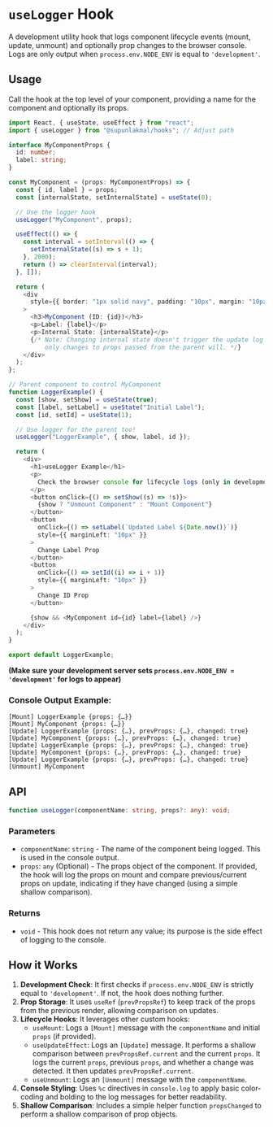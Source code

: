 # `useLogger` Hook

A development utility hook that logs component lifecycle events (mount, update, unmount) and optionally prop changes to the browser console. Logs are only output when `process.env.NODE_ENV` is equal to `'development'`.

## Usage

Call the hook at the top level of your component, providing a name for the component and optionally its props.

```typescript
import React, { useState, useEffect } from "react";
import { useLogger } from "@supunlakmal/hooks"; // Adjust path

interface MyComponentProps {
  id: number;
  label: string;
}

const MyComponent = (props: MyComponentProps) => {
  const { id, label } = props;
  const [internalState, setInternalState] = useState(0);

  // Use the logger hook
  useLogger("MyComponent", props);

  useEffect(() => {
    const interval = setInterval(() => {
      setInternalState((s) => s + 1);
    }, 2000);
    return () => clearInterval(interval);
  }, []);

  return (
    <div
      style={{ border: "1px solid navy", padding: "10px", margin: "10px 0" }}
    >
      <h3>MyComponent (ID: {id})</h3>
      <p>Label: {label}</p>
      <p>Internal State: {internalState}</p>
      {/* Note: Changing internal state doesn't trigger the update log for props, 
          only changes to props passed from the parent will. */}
    </div>
  );
};

// Parent component to control MyComponent
function LoggerExample() {
  const [show, setShow] = useState(true);
  const [label, setLabel] = useState("Initial Label");
  const [id, setId] = useState(1);

  // Use logger for the parent too!
  useLogger("LoggerExample", { show, label, id });

  return (
    <div>
      <h1>useLogger Example</h1>
      <p>
        Check the browser console for lifecycle logs (only in development mode).
      </p>
      <button onClick={() => setShow((s) => !s)}>
        {show ? "Unmount Component" : "Mount Component"}
      </button>
      <button
        onClick={() => setLabel(`Updated Label ${Date.now()}`)}
        style={{ marginLeft: "10px" }}
      >
        Change Label Prop
      </button>
      <button
        onClick={() => setId((i) => i + 1)}
        style={{ marginLeft: "10px" }}
      >
        Change ID Prop
      </button>

      {show && <MyComponent id={id} label={label} />}
    </div>
  );
}

export default LoggerExample;
```

**(Make sure your development server sets `process.env.NODE_ENV = 'development'` for logs to appear)**

### Console Output Example:

```text
[Mount] LoggerExample {props: {…}}
[Mount] MyComponent {props: {…}}
[Update] LoggerExample {props: {…}, prevProps: {…}, changed: true}
[Update] MyComponent {props: {…}, prevProps: {…}, changed: true}
[Update] LoggerExample {props: {…}, prevProps: {…}, changed: true}
[Update] MyComponent {props: {…}, prevProps: {…}, changed: true}
[Update] LoggerExample {props: {…}, prevProps: {…}, changed: true}
[Unmount] MyComponent
```

## API

```typescript
function useLogger(componentName: string, props?: any): void;
```

### Parameters

- `componentName`: `string` - The name of the component being logged. This is used in the console output.
- `props`: `any` (Optional) - The props object of the component. If provided, the hook will log the props on mount and compare previous/current props on update, indicating if they have changed (using a simple shallow comparison).

### Returns

- `void` - This hook does not return any value; its purpose is the side effect of logging to the console.

## How it Works

1.  **Development Check**: It first checks if `process.env.NODE_ENV` is strictly equal to `'development'`. If not, the hook does nothing further.
2.  **Prop Storage**: It uses `useRef` (`prevPropsRef`) to keep track of the props from the previous render, allowing comparison on updates.
3.  **Lifecycle Hooks**: It leverages other custom hooks:
    - `useMount`: Logs a `[Mount]` message with the `componentName` and initial `props` (if provided).
    - `useUpdateEffect`: Logs an `[Update]` message. It performs a shallow comparison between `prevPropsRef.current` and the current `props`. It logs the current `props`, previous `props`, and whether a change was detected. It then updates `prevPropsRef.current`.
    - `useUnmount`: Logs an `[Unmount]` message with the `componentName`.
4.  **Console Styling**: Uses `%c` directives in `console.log` to apply basic color-coding and bolding to the log messages for better readability.
5.  **Shallow Comparison**: Includes a simple helper function `propsChanged` to perform a shallow comparison of prop objects.
